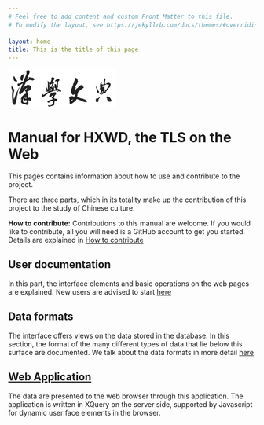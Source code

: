 ```yaml
---
# Feel free to add content and custom Front Matter to this file.
# To modify the layout, see https://jekyllrb.com/docs/themes/#overriding-theme-defaults

layout: home
title: This is the title of this page
---
```

![hxwd](images/hxwd.png)
# Manual for HXWD, the TLS on the Web

This pages contains information about how to use and contribute to the project. 

There are three parts, which in its totality make up the contribution of this project to the study of Chinese culture. 

**How to contribute:** Contributions to this manual are welcome.  If you would like to contribute, all you will need is a GitHub account to get you started.  Details are explained in [How to contribute](app/how-to-contribute) 

## User documentation
In this part, the interface elements and basic operations on the web pages are explained. New users are advised to start [here](manual/start)

## Data formats

The interface offers views on the data stored in the database.  In this section, the format of the many different types of data that lie below this surface are documented. We talk about the data formats in more detail [here](data/format) 

## [Web Application](app/index)

The data are presented to the web browser through this application.  The application is written in XQuery on the server side, supported by Javascript for dynamic user face elements in the browser. 
